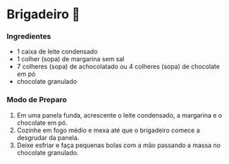 # Brigadeiro :chocolate_bar:

### Ingredientes

- 1 caixa de leite condensado
- 1 colher (sopa) de margarina sem sal
- 7 colheres (sopa) de achocolatado ou 4 colheres (sopa) de chocolate em pó
- chocolate granulado

### Modo de Preparo

1. Em uma panela funda, acrescente o leite condensado, a margarina e o chocolate em pó.
2. Cozinhe em fogo médio e mexa até que o brigadeiro comece a desgrudar da panela.
3. Deixe esfriar e faça pequenas bolas com a mão passando a massa no chocolate granulado.

